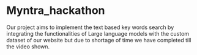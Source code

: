 # Myntra_hackathon

Our project aims to implement the text based key words search by integrating the functionalities of Large language models with the custom dataset of our website but due to shortage of time we have completed till the video shown.
